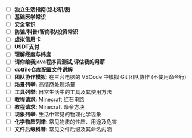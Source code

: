 - [ ] **独立生活指南(洛杉矶版)**
- [ ] **基础医学常识**
- [ ] **安全常识**
- [ ] **防骗/科普/智商税/投资常识**
- [ ] **虚拟信用卡**
- [ ] **USDT支付**
- [ ] **理解经度与纬度**
- [ ] **请你给我java程序员测试,评估我的月薪**
- [ ] **dotfile仓库配置文件讲解**
- [ ] **团队协作模拟:** 在三台电脑的 VSCode 中模拟 Git 团队协作 (不使用命令行)
- [ ] **场景列举:** 高情商处理场景
- [ ] **工具列举:** 日常生活中的工具及其使用方法
- [ ] **教程请求:** Minecraft 红石电路
- [ ] **教程请求:** Minecraft 命令方块
- [ ] **现象列举:** 生活中常见的物理化学现象
- [ ] **化学物质列举:** 常见物质的性质、用途及危害
- [ ] **文件后缀科普:** 常见文件后缀及其命名内涵